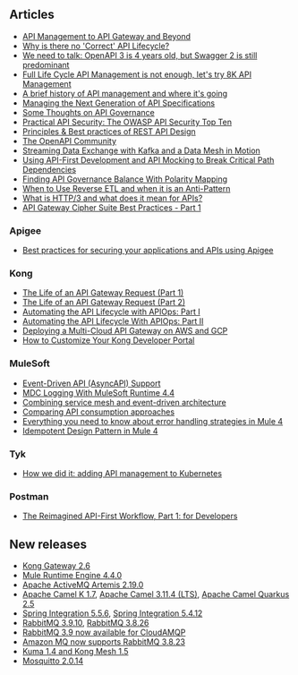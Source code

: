 ## Articles

-   [API Management to API Gateway and Beyond](https://apievangelist.com/2021/10/11/api-management-to-api-gateway-and-beyond/)
-   [Why is there no 'Correct' API Lifecycle?](https://matthewreinbold.com/2021/11/02/WhatIsTheAPILifecycle/)
-   [We need to talk: OpenAPI 3 is 4 years old, but Swagger 2 is still predominant](https://apihandyman.io/we-need-to-talk-openapi-3-is-4-years-old-but-swagger-2-is-still-predominant/)[](https://www.infoq.com/articles/api-mocking-break-dependencies/)
-   [Full Life Cycle API Management is not enough, let's try 8K API Management](http://apihandyman.io/full-life-cycle-api-management-is-not-enough-lets-try-8k-api-management/)
-   [A brief history of API management and where it's going](https://blog.axway.com/amplify-products/api-management/brief-history-of-api-management)[](https://apiacademy.co/2021/10/api-gateway-cipher-suite-best-practices-part-1/)
-   [Managing the Next Generation of API Specifications](https://blog.postman.com/managing-next-generation-of-api-specifications/)
-   [Some Thoughts on API Governance](https://apievangelist.com/2021/11/13/some-thoughts-on-api-governance)
-   [Practical API Security: The OWASP API Security Top Ten](https://blog.axway.com/api-security/owasp-api-security-top-ten)
-   [Principles & Best practices of REST API Design](https://zonito.medium.com/best-practice-and-cheat-sheet-for-rest-api-design-6a6e12dfa89f)
-   [The OpenAPI Community](https://apievangelist.com/2021/11/22/the-openapi-community/)
-   [Streaming Data Exchange with Kafka and a Data Mesh in Motion](https://www.kai-waehner.de/blog/2021/11/14/streaming-data-exchange-data-mesh-apache-kafka-in-motion/)
-   [Using API-First Development and API Mocking to Break Critical Path Dependencies](https://www.infoq.com/articles/api-mocking-break-dependencies/)[](http://apihandyman.io/full-life-cycle-api-management-is-not-enough-lets-try-8k-api-management/)
-   [Finding API Governance Balance With Polarity Mapping](https://matthewreinbold.com/2021/11/01/PolarityMappingAndAPIGovernance/)[](https://blog.axway.com/amplify-products/api-management/brief-history-of-api-management)
-   [When to Use Reverse ETL and when it is an Anti-Pattern](https://www.kai-waehner.de/blog/2021/09/30/reverse-etl-anti-pattern-event-streaming-data-lake-warehouse-kafka-confluent-snowflake-databricks-splunk/)
-   [What is HTTP/3 and what does it mean for APIs?](https://blog.axway.com/http/http-3)
-   [API Gateway Cipher Suite Best Practices - Part 1](https://apiacademy.co/2021/10/api-gateway-cipher-suite-best-practices-part-1/)

### Apigee

-   [Best practices for securing your applications and APIs using Apigee](https://cloud.google.com/blog/products/api-management/api-security-best-practices)

### Kong

-   [The Life of an API Gateway Request (Part 1)](https://konghq.com/blog/api-gateway-request/)
-   [The Life of an API Gateway Request (Part 2)](https://konghq.com/blog/api-gateway-request-2/)
-   [Automating the API Lifecycle with APIOps: Part I](https://konghq.com/blog/automating-api-lifecycle-apiops/)
-   [Automating the API Lifecycle With APIOps: Part II](https://konghq.com/blog/automating-api-lifecycle-apiops-part-2/)
-   [Deploying a Multi-Cloud API Gateway on AWS and GCP](https://konghq.com/blog/multi-cloud-api-gateway/)
-   [How to Customize Your Kong Developer Portal](https://wearecommunity.io/communities/integration/articles/How%20to%20Customize%20Your%20Kong%20Developer%20Portal)

### MuleSoft

-   [Event-Driven API (AsyncAPI) Support](https://docs.mulesoft.com/release-notes/platform/event-driven-api)
-   [MDC Logging With MuleSoft Runtime 4.4](https://dzone.com/articles/mdc-logging-with-mulesoft-runtime-44)
-   [Combining service mesh and event-driven architecture](https://blogs.mulesoft.com/api-integration/service-mesh-and-event-driven-architecture/)
-   [Comparing API consumption approaches](https://blogs.mulesoft.com/api-integration/strategy/comparing-api-consumption-approaches/)
-   [Everything you need to know about error handling strategies in Mule 4](https://blogs.mulesoft.com/dev-guides/error-handling-in-mule-4/)
-   [Idempotent Design Pattern in Mule 4](https://dzone.com/articles/idempotent-design-pattern-in-mule-4)

### Tyk

-   [How we did it: adding API management to Kubernetes](https://tyk.io/blog/how-we-did-it-adding-api-management-to-kubernetes/)

### Postman

-   [The Reimagined API-First Workflow, Part 1: for Developers](https://blog.postman.com/the-reimagined-api-first-workflow-for-developers/)

## New releases

-   [Kong Gateway 2.6](https://konghq.com/blog/kong-gateway-2-6)
-   [Mule Runtime Engine 4.4.0](https://docs.mulesoft.com/release-notes/mule-runtime/mule-4.4.0-release-notes)
-   [Apache ActiveMQ Artemis 2.19.0](https://activemq.apache.org/components/artemis/download/release-notes-2.19.0)
-   [Apache Camel K 1.7](https://camel.apache.org/blog/2021/11/camel-k-release-1-7/), [Apache Camel 3.11.4 (LTS)](https://camel.apache.org/blog/2021/11/RELEASE-3.11.4/), [Apache Camel Quarkus 2.5](https://camel.apache.org/blog/2021/11/camel-quarkus-release-2.5.0/)
-   [Spring Integration 5.5.6](https://github.com/spring-projects/spring-integration/releases/tag/v5.5.6), [Spring Integration 5.4.12](https://github.com/spring-projects/spring-integration/releases/tag/v5.4.12)
-   [RabbitMQ 3.9.10](https://github.com/rabbitmq/rabbitmq-server/releases/tag/v3.9.10), [RabbitMQ 3.8.26](https://github.com/rabbitmq/rabbitmq-server/releases/tag/v3.8.26)
-   [RabbitMQ 3.9 now available for CloudAMQP](https://www.cloudamqp.com/blog/rabbitmq-3.9-now-available.html)
-   [Amazon MQ now supports RabbitMQ 3.8.23](https://docs.aws.amazon.com/amazon-mq/latest/developer-guide/rabbitmq-version-management.html)
-   [Kuma 1.4 and Kong Mesh 1.5](https://konghq.com/blog/kuma-1-4-kong-mesh-1-5)
-   [Mosquitto 2.0.14](https://mosquitto.org/blog/2021/11/version-2-0-14-released/)